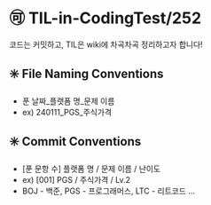 # 🉑 TIL-in-CodingTest/252
코드는 커밋하고, TIL은 wiki에 차곡차곡 정리하고자 합니다!

## ✳️ File Naming Conventions
* 푼 날짜_플랫폼 명_문제 이름
* ex) 240111_PGS_주식가격

## ✳️ Commit Conventions
* [푼 문항 수] 플랫폼 명 / 문제 이름 / 난이도
* ex) [001] PGS / 주식가격 / Lv.2
* BOJ - 백준, PGS - 프로그래머스, LTC - 리트코드 ...
